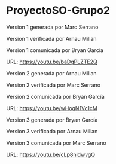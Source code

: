 # ProyectoSO-Grupo2
Version 1 generada por Marc Serrano  

Version 1 verificada por Arnau Millan

Version 1 comunicada por Bryan García

URL: https://youtu.be/baDgPLZTE2Q


Version 2 generada por Arnau Millan  

Version 2 verificada por Marc Serrano

Version 2 comunicada por Bryan García

URL: https://youtu.be/wHoqN1Vc1cM

Version 3 generada por Bryan García

Version 3 verificada por Arnau Millan

Version 3 comunicada por Marc Serrano

URL: https://youtu.be/cLp8nldwvgQ

